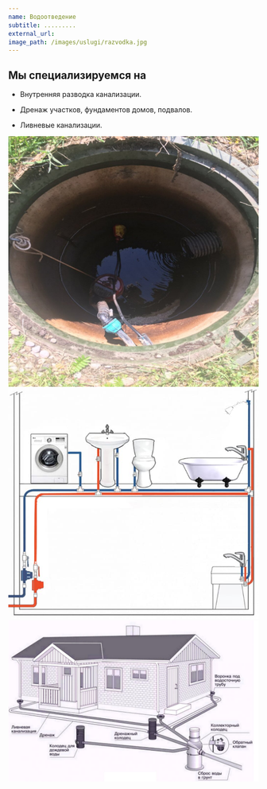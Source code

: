 ```yaml
---
name: Водоотведение
subtitle: .........
external_url: 
image_path: /images/uslugi/razvodka.jpg
---
```


## Мы специализируемся на

* Внутренняя разводка канализации.

* Дренаж участков, фундаментов домов, подвалов. 

* Ливневые канализации.

![Дренаж](/images/uslugi/kolco2.jpg)
![разводка](/images/uslugi/razvodka.jpg)
![ливневка](/images/uslugi/livnevaya.jpg)
